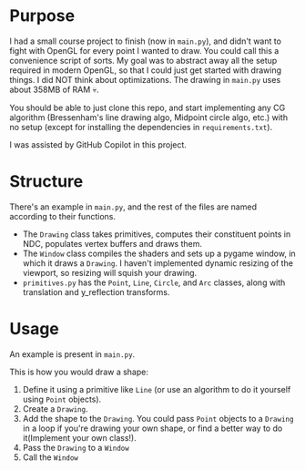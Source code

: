 # Purpose
I had a small course project to finish (now in `main.py`), and didn't want to fight with OpenGL for every point I wanted to draw. You could call this a convenience script of sorts. 
My goal was to abstract away all the setup required in modern OpenGL, so that I could just get started with drawing things. I did NOT think about optimizations. The drawing in 
`main.py` uses about 358MB of RAM 💀.

You should be able to just clone this repo, and start implementing any CG algorithm (Bressenham's line drawing algo, Midpoint circle algo, etc.) with no setup (except for installing the dependencies in `requirements.txt`).

I was assisted by GitHub Copilot in this project.

# Structure
There's an example in `main.py`, and the rest of the files are named according to their functions. 
- The `Drawing` class takes primitives, computes their constituent points in NDC, populates vertex buffers and draws them.
- The `Window` class compiles the shaders and sets up a pygame window, in which it draws a `Drawing`. I haven't implemented dynamic resizing of the viewport, so resizing will squish your drawing.
- `primitives.py` has the `Point`, `Line`, `Circle`, and `Arc` classes, along with translation and y_reflection transforms.

# Usage
An example is present in `main.py`.

This is how you would draw a shape:
1. Define it using a primitive like `Line` (or use an algorithm to do it yourself using `Point` objects).
2. Create a `Drawing`.
3. Add the shape to the `Drawing`. You could pass `Point` objects to a `Drawing` in a loop if you're drawing your own shape, or find a better way to do it(Implement your own class!).
4. Pass the `Drawing` to a `Window`
5. Call the `Window`
